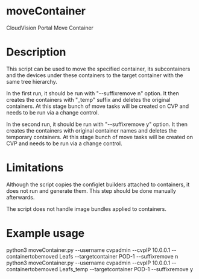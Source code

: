 # moveContainer
CloudVision Portal Move Container

# Description
This script can be used to move the specified container, its subcontainers and the devices under these containers to the target container with the same tree hierarchy.

In the first run, it should be run with "--suffixremove n" option. It then creates the containers with "_temp" suffix and deletes the original containers. At this stage bunch of move tasks will be created on CVP and needs to be run via a change control.

In the second run, it should be run with "--suffixremove y" option. It then creates the containers with original container names and deletes the temporary containers. At this stage bunch of move tasks will be created on CVP and needs to be run via a change control.

# Limitations
Although the script copies the configlet builders attached to containers, it does not run and generate them. This step should be done manually afterwards.

The script does not handle image bundles applied to containers.

# Example usage
python3 moveContainer.py --username cvpadmin --cvpIP 10.0.0.1 --containertobemoved Leafs --targetcontainer POD-1 --suffixremove n
python3 moveContainer.py --username cvpadmin --cvpIP 10.0.0.1 --containertobemoved Leafs_temp --targetcontainer POD-1 --suffixremove y

